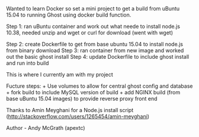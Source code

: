 Wanted to learn Docker so set a mini project to get a build from uBuntu 15.04 to running Ghost using docker build function.

Step 1: ran uBuntu container and work out what neede to install node.js 10.38, needed unzip and wget or curl for download (went with wget)

Step 2: create Dockerfile to get from base ubuntu 15.04 to install node.js from binary download Step 3: ran container from new image and worked out the basic ghost install Step 4: update Dockerfile to include ghost install and run into build

This is where I currently am with my project

Fucture steps: + Use volumes to allow for central ghost config and database + fork build to include MySQL version of build + add NGINX build (from base uBuntu 15.04 images) to provide reverse proxy front end

Thanks to Amin Meyghani for a Node.js install script (http://stackoverflow.com/users/1265454/amin-meyghani)

Author - Andy McGrath (apextc)
